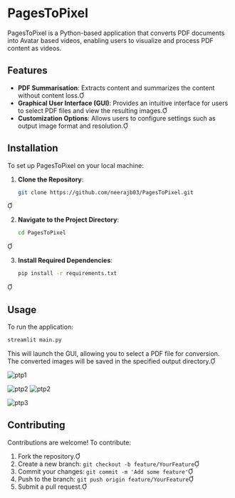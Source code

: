 
# PagesToPixel

PagesToPixel is a Python-based application that converts PDF documents into Avatar based videos, enabling users to visualize and process PDF content as videos.

## Features

- **PDF Summarisation**: Extracts content and summarizes the content without content loss.
- **Graphical User Interface (GUI)**: Provides an intuitive interface for users to select PDF files and view the resulting images.
- **Customization Options**: Allows users to configure settings such as output image format and resolution.

## Installation

To set up PagesToPixel on your local machine:

1. **Clone the Repository**:

   ```bash
   git clone https://github.com/neerajb03/PagesToPixel.git
   ```


2. **Navigate to the Project Directory**:

   ```bash
   cd PagesToPixel
   ```


3. **Install Required Dependencies**:

   ```bash
   pip install -r requirements.txt
   ```


## Usage

To run the application:


```bash
streamlit main.py
```
This will launch the GUI, allowing you to select a PDF file for conversion. The converted images will be saved in the specified output directory.


![ptp1](https://github.com/user-attachments/assets/7436dc00-d223-4e30-aaa9-4ff894ca08df)

![ptp2](https://github.com/user-attachments/assets/7faec578-5269-4a4f-a319-39acd6c9b75b)
![ptp2](https://github.com/user-attachments/assets/09b692cb-afca-40da-bdc4-6531de20347d)

![ptp3](https://github.com/user-attachments/assets/36e3a444-ced8-4bb6-a7a0-a94987a40dcc)


## Contributing

Contributions are welcome! To contribute:

1. Fork the repository.
2. Create a new branch: `git checkout -b feature/YourFeature`
3. Commit your changes: `git commit -m 'Add some feature'`
4. Push to the branch: `git push origin feature/YourFeature`
5. Submit a pull request.

